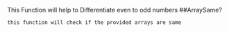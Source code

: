 This Function will help to Differentiate even to odd numbers
##ArraySame?
```bash
this function will check if the provided arrays are same
```
